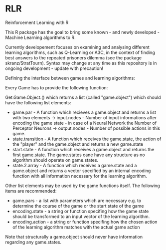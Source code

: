 # RLR
Reinforcement Learning with R

This R package has the goal to bring some known - and newly developed - Machine Learning algorithms to R. 

Currently developement focuses on examining and analysing different learning algorithms, such as Q-Learning or A3C, in the context of finding best answers to the repeated prisoners dilemma (see the package skranz/StratTourn). Syntax may change at any time as this repository is in ongoing development - update with precaution!

Defining the interface between games and learning algorithms:

Every Game has to provide the following function:

Get.Game.Object.<GameName>(<potential parameters>) which returns a list (called "game.object") which should have the following list elements:

  * game.par - A function which recieves a game.object and returns a list with two elements
    -> input.nodes - Number of input informations after encoding the game state - in case of a Neural Network the Number of Perceptor Neurons
    -> output.nodes - Number of possible actions in this game.
  * state.transition - A function which receives the game.state, the action of the "player" and the game.object and returns a new game.state
  * start.state - A function which receives a game.object and returns the first game.state. The game.states cane have any structure as no algorithm should operate on game.states.
  * state.2.array - A function which receives a game.state and a game.object and returns a vector specified by an internal encoding function with all information necessary for the learning algorithm.
  
Other list elements may be used by the game functions itself. The following items are recommended:

  * game.pars - a list with parameters which are necessary e.g. to determine the course of the game or the start state of the game
  * encoding.state - a string or function specifing how the game state should be transformed to an input vector of the learning algorithm.
  * encoding.action - a string or function specifing how the chosen action of the learning algorithm matches with the actual game action
  
 Note that structurally a game.object should never have information regarding any game.states.
